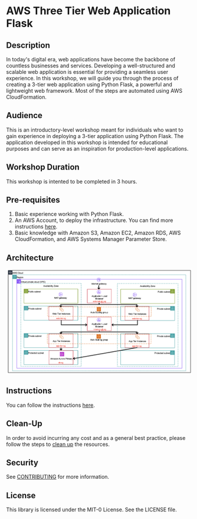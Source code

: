 # AWS Three Tier Web Application Flask

## Description
In today's digital era, web applications have become the backbone of countless businesses and services. Developing a well-structured and scalable web application is essential for providing a seamless user experience. In this workshop, we will guide you through the process of creating a 3-tier web application using Python Flask, a powerful and lightweight web framework. Most of the steps are automated using AWS CloudFormation.

## Audience
This is an introductory-level workshop meant for individuals who want to gain experience in deploying a 3-tier application using Python Flask. The application developed in this workshop is intended for educational purposes and can serve as an inspiration for production-level applications.

## Workshop Duration
This workshop is intented to be completed in 3 hours. 

## Pre-requisites

1. Basic experience working with Python Flask. 
2. An AWS Account, to deploy the infrastructure. You can find more instructions [here](https://aws.amazon.com/free/). 
3. Basic knowledge with Amazon S3, Amazon EC2, Amazon RDS, AWS CloudFormation, and AWS Systems Manager Parameter Store. 

## Architecture

![Architecture Diagram](https://github.com/aws-samples/three-tier-web-application-flask/blob/main/images/Architecture.png)

## Instructions
You can follow the instructions [here](https://catalog.us-east-1.prod.workshops.aws/workshops/ca41cbe4-6f9c-4418-a41b-59b05d60eca1/en-US).

## Clean-Up

In order to avoid incurring any cost and as a general best practice, please follow the steps to [clean up]() the resources.

## Security

See [CONTRIBUTING](CONTRIBUTING.md#security-issue-notifications) for more information.

## License

This library is licensed under the MIT-0 License. See the LICENSE file.
